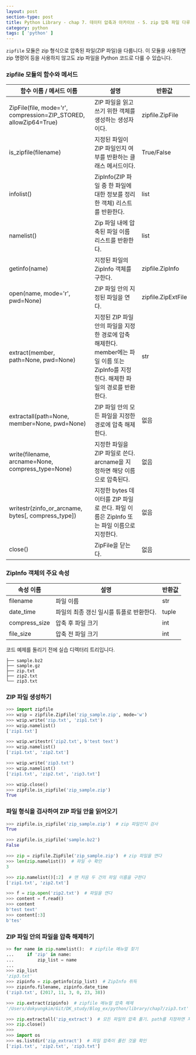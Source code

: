 ```yaml
---
layout: post
section-type: post
title: Python Library - chap 7. 데이터 압축과 아카이브 - 5. zip 압축 파일 다루기
category: python
tags: [ 'python' ]
---
```


`zipfile` 모듈은 zip 형식으로 압축된 파일(ZIP 파일)을 다룹니다. 이 모듈을 사용하면 zip 명령어 등을 사용하지 않고도 zip 파일을 Python 코드로 다룰 수 있습니다.

### zipfile 모듈의 함수와 메서드

함수 이름 / 메서드 이름 | 설명 | 반환값
---|---|---
ZipFile(file, mode='r', compression=ZIP_STORED, allowZip64=True) | ZIP 파일을 읽고 쓰기 위한 객체를 생성하는 생성자이다. | zipfile.ZipFile
is_zipfile(filename) | 지정된 파일이 ZIP 파일인지 여부를 반환하는 클래스 메서드이다. | True/False
infolist() | ZipInfo(ZIP 파일 중 한 파일에 대한 정보를 정리한 객체) 리스트를 반환한다. | list
namelist() | Zip 파일 내에 압축된 파일 이름 리스트를 반환한다. | list
getinfo(name) | 지정된 파일의 ZipInfo 객체를 구한다. | zipfile.ZipInfo
open(name, mode='r', pwd=None) | ZIP 파일 안의 지정된 파일을 연다. | zipfile.ZipExtFile
extract(member, path=None, pwd=None) | 지정된 ZIP 파일 안의 파일을 지정한 경로에 압축 해제한다. member에는 파일 이름 또는 ZipInfo를 지정한다. 해제한 파일의 경로를 반환한다. | str
extractall(path=None, member=None, pwd=None) | ZIP 파일 안의 모든 파일을 지정한 경로에 압축 해제한다. | 없음
write(filename, arcname=None, compress_type=None) | 지정한 파일을 ZIP 파일로 쓴다. arcname을 지정하면 해당 이름으로 압축된다. | 없음
writestr(zinfo_or_arcname, bytes[, compress_type]) | 지정한 bytes 데이터를 ZIP 파일로 쓴다. 파일 이름은 ZipInfo 또는 파일 이름으로 지정한다. | 없음
close() | ZipFile을 닫는다. | 없음

### ZipInfo 객체의 주요 속성

속성 이름 | 설명 | 반환값
---|---|---
filename | 파일 이름 | str
date_time | 파일의 최종 갱신 일시를 튜플로 반환한다. | tuple
compress_size | 압축 후 파일 크기 | int
file_size | 압축 전 파일 크기 | int

코드 예제를 돌리기 전에 실습 디렉터리 트리입니다.

```
├── sample.bz2
├── sample.gz
├── zip.txt
├── zip2.txt
└── zip3.txt
```

### ZIP 파일 생성하기

```python
>>> import zipfile
>>> wzip = zipfile.ZipFile('zip_sample.zip', mode='w')
>>> wzip.write('zip.txt', 'zip1.txt')
>>> wzip.namelist()
['zip1.txt']

>>> wzip.writestr('zip2.txt', b'test text')
>>> wzip.namelist()
['zip1.txt', 'zip2.txt']

>>> wzip.write('zip3.txt')
>>> wzip.namelist()
['zip1.txt', 'zip2.txt', 'zip3.txt']

>>> wzip.close()
>>> zipfile.is_zipfile('zip_sample.zip')
True
```

### 파일 형식을 검사하여 ZIP 파일 안을 읽어오기

```python
>>> zipfile.is_zipfile('zip_sample.zip')  # zip 파일인지 검사
True

>>> zipfile.is_zipfile('sample.bz2')
False

>>> zip = zipfile.ZipFile('zip_sample.zip')  # zip 파일을 연다
>>> len(zip.namelist())  # 파일 수 확인
3

>>> zip.namelist()[:2]  # 맨 처음 두 건의 파일 이름을 구한다
['zip1.txt', 'zip2.txt']

>>> f = zip.open('zip2.txt')  # 파일을 연다
>>> content = f.read()
>>> content
b'test text'
>>> content[:3]
b'tes'
```

### ZIP 파일 안의 파일을 압축 해제하기

```python
>> for name in zip.namelist():  # zipfile 메뉴얼 찾기
...     if 'zip' in name:
...         zip_list = name
...
>>> zip_list
'zip3.txt'
>>> zipinfo = zip.getinfo(zip_list)  # ZipInfo 취득
>>> zipinfo.filename, zipinfo.date_time
('zip3.txt', (2017, 11, 3, 0, 23, 38))

>>> zip.extract(zipinfo)  # zipfile 메뉴얼 압축 해제
'/Users/dokyungkim/Git/DK_study/Blog_ex/python/library/chap7/zip3.txt'

>>> zip.extractall('zip_extract')  # 모든 파일의 압축 풀기. path를 지정하면 지정한 path로 압축해제 되고, 지정하지 않으면 현재 디렉터리에 압축 해제된다
>>> zip.close()
>>>
>>> import os
>>> os.listdir('zip_extract')  # 파일 압축이 풀린 것을 확인
['zip1.txt', 'zip2.txt', 'zip3.txt']
```
